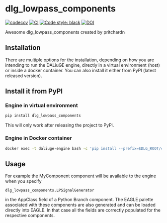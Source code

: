 # dlg_lowpass_components

[![codecov](https://codecov.io/gh/pritchardn/dlg_lowpass_components/branch/main/graph/badge.svg?token=dlg_lowpass_components_token_here)](https://codecov.io/gh/pritchardn/dlg_lowpass_components)
[![CI](https://github.com/pritchardn/dlg_lowpass_components/actions/workflows/main.yml/badge.svg)](https://github.com/pritchardn/dlg_lowpass_components/actions/workflows/main.yml)
[![Code style: black](https://img.shields.io/badge/code%20style-black-000000.svg)](https://github.com/psf/black)
[![DOI](https://zenodo.org/badge/491378421.svg)](https://zenodo.org/badge/latestdoi/491378421)



Awesome dlg_lowpass_components created by pritchardn

## Installation

There are multiple options for the installation, depending on how you are intending to run the DALiuGE engine, directly in a virtual environment (host) or inside a docker container. You can also install it either from PyPI (latest released version).

## Install it from PyPI

### Engine in virtual environment
```bash
pip install dlg_lowpass_components
```
This will only work after releasing the project to PyPi.
### Engine in Docker container
```bash
docker exec -t daliuge-engine bash -c 'pip install --prefix=$DLG_ROOT/code dlg_lowpass_components'
```
## Usage
For example the MyComponent component will be available to the engine when you specify 
```
dlg_lowpass_components.LPSignalGenerator
```
in the AppClass field of a Python Branch component. The EAGLE palette associated with these components are also generated and can be loaded directly into EAGLE. In that case all the fields are correctly populated for the respective components.

